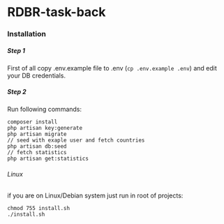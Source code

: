 # RDBR-task-back

### Installation
##### Step 1
First of all copy .env.example file to .env (`cp .env.example .env`) and edit your DB credentials.
##### Step 2
Run following commands:
```
composer install
php artisan key:generate
php artisan migrate
// seed with exaple user and fetch countries
php artisan db:seed
// fetch statistics
php artisan get:statistics
```
###### Linux
if you are on Linux/Debian system just run in root of projects:
```
chmod 755 install.sh
./install.sh
```